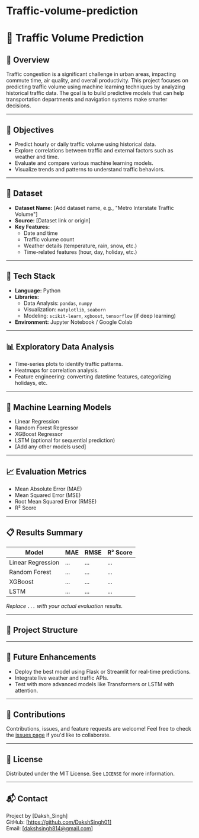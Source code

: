 # Traffic-volume-prediction
# 🚦 Traffic Volume Prediction

## 📌 Overview

Traffic congestion is a significant challenge in urban areas, impacting commute time, air quality, and overall productivity. This project focuses on predicting traffic volume using machine learning techniques by analyzing historical traffic data. The goal is to build predictive models that can help transportation departments and navigation systems make smarter decisions.

---

## 🎯 Objectives

- Predict hourly or daily traffic volume using historical data.
- Explore correlations between traffic and external factors such as weather and time.
- Evaluate and compare various machine learning models.
- Visualize trends and patterns to understand traffic behaviors.

---

## 📂 Dataset

- **Dataset Name:** [Add dataset name, e.g., "Metro Interstate Traffic Volume"]
- **Source:** [Dataset link or origin]
- **Key Features:**
  - Date and time
  - Traffic volume count
  - Weather details (temperature, rain, snow, etc.)
  - Time-related features (hour, day, holiday, etc.)

---

## 🧰 Tech Stack

- **Language:** Python
- **Libraries:** 
  - Data Analysis: `pandas`, `numpy`
  - Visualization: `matplotlib`, `seaborn`
  - Modeling: `scikit-learn`, `xgboost`, `tensorflow` (if deep learning)
- **Environment:** Jupyter Notebook / Google Colab

---

## 📊 Exploratory Data Analysis

- Time-series plots to identify traffic patterns.
- Heatmaps for correlation analysis.
- Feature engineering: converting datetime features, categorizing holidays, etc.

---

## 🤖 Machine Learning Models

- Linear Regression
- Random Forest Regressor
- XGBoost Regressor
- LSTM (optional for sequential prediction)
- [Add any other models used]

---

## 📈 Evaluation Metrics

- Mean Absolute Error (MAE)
- Mean Squared Error (MSE)
- Root Mean Squared Error (RMSE)
- R² Score

---

## 📋 Results Summary

| Model               | MAE   | RMSE  | R² Score |
|--------------------|-------|-------|----------|
| Linear Regression  | ...   | ...   | ...      |
| Random Forest      | ...   | ...   | ...      |
| XGBoost            | ...   | ...   | ...      |
| LSTM               | ...   | ...   | ...      |

*Replace `...` with your actual evaluation results.*

---

## 📁 Project Structure


---

## 🔮 Future Enhancements

- Deploy the best model using Flask or Streamlit for real-time predictions.
- Integrate live weather and traffic APIs.
- Test with more advanced models like Transformers or LSTM with attention.

---

## 🤝 Contributions

Contributions, issues, and feature requests are welcome! Feel free to check the [issues page](https://github.com/your-repo/issues) if you'd like to collaborate.

---

## 📜 License

Distributed under the MIT License. See `LICENSE` for more information.

---

## 📬 Contact

Project by [Daksh_Singh]  
GitHub: [https://github.com/DakshSingh01]  
Email: [dakshsingh814@gmail.com]
